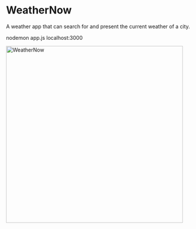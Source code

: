 # WeatherNow

A weather app that can search for and present the current weather of a city.

nodemon app.js
localhost:3000

<img width="483" alt="WeatherNow" src="https://github.com/Yinghanghang/WeatherNow/assets/71808318/b426f3a6-190c-43f8-ad02-7a20ac14b630">
